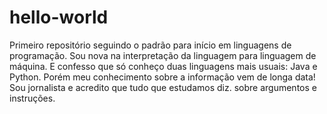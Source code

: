 # hello-world
Primeiro repositório seguindo o padrão para início em linguagens de programação.
Sou nova na interpretação da linguagem para linguagem de máquina. E confesso que só conheço duas linguagens mais usuais: Java e Python. Porém meu conhecimento sobre a informação vem de longa data! Sou jornalista e acredito que tudo que estudamos diz. sobre argumentos e instruções.
